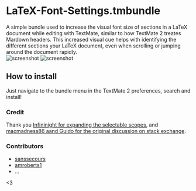 # LaTeX-Font-Settings.tmbundle

A simple bundle used to increase the visual font size of sections in a LaTeX document while editing with TextMate, similar to how TextMate 2 treates Mardown headers.  This increased visual cue helps with identifying the different sections your LaTeX document, even when scrolling or jumping around the document rapidly.  
![screenshot](https://cdn.rawgit.com/bcomnes/LaTeX-Font-Settings.tmbundle/master/screenshot.png)
![screenshot](https://cdn.rawgit.com/bcomnes/LaTeX-Font-Settings.tmbundle/master/footnote.png)

## How to install

Just navigate to the bundle menu in the TextMate 2 preferences, search and install!

### Credit
Thank you [Infininight for expanding the selectable scopes](https://github.com/textmate/latex.tmbundle/commit/65eaf2b8efbf466e9075c9f947a25a124b53f3f7), and [macmadness86 aand Guido for the original discussion on stack exchange](http://tex.stackexchange.com/questions/98574/textmate-2-how-can-increase-font-size-of-sections-in-the-markup-code).

### Contributors

- [sanssecours](https://github.com/sanssecours)
- [amroberts1](https://github.com/amroberts1)
- ...

<3
